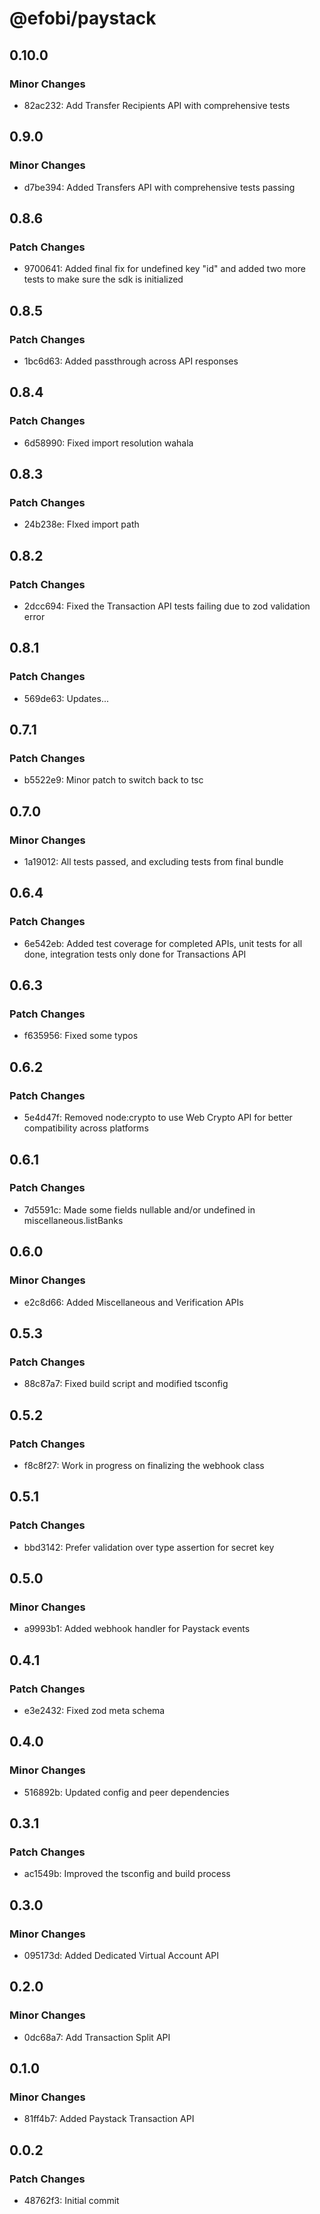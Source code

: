 # @efobi/paystack

## 0.10.0

### Minor Changes

- 82ac232: Add Transfer Recipients API with comprehensive tests

## 0.9.0

### Minor Changes

- d7be394: Added Transfers API with comprehensive tests passing

## 0.8.6

### Patch Changes

- 9700641: Added final fix for undefined key "id" and added two more tests to make sure the sdk is initialized

## 0.8.5

### Patch Changes

- 1bc6d63: Added passthrough across API responses

## 0.8.4

### Patch Changes

- 6d58990: Fixed import resolution wahala

## 0.8.3

### Patch Changes

- 24b238e: FIxed import path

## 0.8.2

### Patch Changes

- 2dcc694: Fixed the Transaction API tests failing due to zod validation error

## 0.8.1

### Patch Changes

- 569de63: Updates...

## 0.7.1

### Patch Changes

- b5522e9: Minor patch to switch back to tsc

## 0.7.0

### Minor Changes

- 1a19012: All tests passed, and excluding tests from final bundle

## 0.6.4

### Patch Changes

- 6e542eb: Added test coverage for completed APIs, unit tests for all done, integration tests only done for Transactions API

## 0.6.3

### Patch Changes

- f635956: Fixed some typos

## 0.6.2

### Patch Changes

- 5e4d47f: Removed node:crypto to use Web Crypto API for better compatibility across platforms

## 0.6.1

### Patch Changes

- 7d5591c: Made some fields nullable and/or undefined in miscellaneous.listBanks

## 0.6.0

### Minor Changes

- e2c8d66: Added Miscellaneous and Verification APIs

## 0.5.3

### Patch Changes

- 88c87a7: Fixed build script and modified tsconfig

## 0.5.2

### Patch Changes

- f8c8f27: Work in progress on finalizing the webhook class

## 0.5.1

### Patch Changes

- bbd3142: Prefer validation over type assertion for secret key

## 0.5.0

### Minor Changes

- a9993b1: Added webhook handler for Paystack events

## 0.4.1

### Patch Changes

- e3e2432: Fixed zod meta schema

## 0.4.0

### Minor Changes

- 516892b: Updated config and peer dependencies

## 0.3.1

### Patch Changes

- ac1549b: Improved the tsconfig and build process

## 0.3.0

### Minor Changes

- 095173d: Added Dedicated Virtual Account API

## 0.2.0

### Minor Changes

- 0dc68a7: Add Transaction Split API

## 0.1.0

### Minor Changes

- 81ff4b7: Added Paystack Transaction API

## 0.0.2

### Patch Changes

- 48762f3: Initial commit
